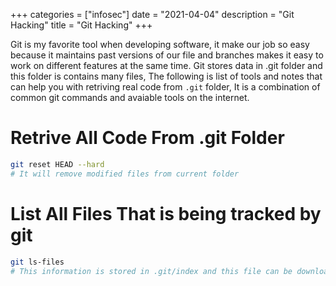 +++
categories = ["infosec"]
date = "2021-04-04"
description = "Git Hacking"
title = "Git Hacking"
+++

Git is my favorite tool when developing software, it make our job so easy because it maintains past versions of our file and branches makes it easy to work on different features at the same time. Git stores data in .git folder and this folder is contains many files, The following is list of tools and notes that can help you with retriving real code from `.git` folder, It is a combination of common git commands and avaiable tools on the internet.

# Retrive All Code From .git Folder
```bash
git reset HEAD --hard
# It will remove modified files from current folder
```

# List All Files That is being tracked by git
```bash
git ls-files
# This information is stored in .git/index and this file can be downloaded for many website that can help you with recon stat and it can be used to find juicy information
```